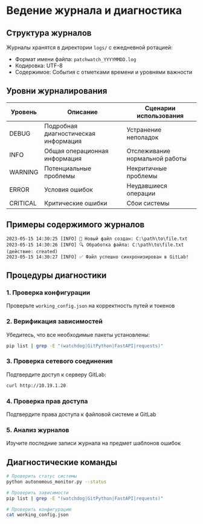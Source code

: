 # Ведение журнала и диагностика

## Структура журналов

Журналы хранятся в директории `logs/` с ежедневной ротацией:
- Формат имени файла: `patchwatch_YYYYMMDD.log`
- Кодировка: UTF-8
- Содержимое: События с отметками времени и уровнями важности

## Уровни журналирования

| Уровень | Описание | Сценарии использования |
|---------|----------|------------------------|
| DEBUG | Подробная диагностическая информация | Устранение неполадок |
| INFO | Общая операционная информация | Отслеживание нормальной работы |
| WARNING | Потенциальные проблемы | Некритичные проблемы |
| ERROR | Условия ошибок | Неудавшиеся операции |
| CRITICAL | Критические ошибки | Сбои системы |

## Примеры содержимого журналов

```
2023-05-15 14:30:25 [INFO] 📄 Новый файл создан: C:\path\to\file.txt
2023-05-15 14:30:26 [INFO] 🔍 Обработка файла: C:\path\to\file.txt (действие: created)
2023-05-15 14:30:27 [INFO] ✅ Файл успешно синхронизирован в GitLab!
```

## Процедуры диагностики

### 1. Проверка конфигурации
Проверьте `working_config.json` на корректность путей и токенов

### 2. Верификация зависимостей
Убедитесь, что все необходимые пакеты установлены:
```bash
pip list | grep -E "(watchdog|GitPython|FastAPI|requests)"
```

### 3. Проверка сетевого соединения
Подтвердите доступ к серверу GitLab:
```bash
curl http://10.19.1.20
```

### 4. Проверка прав доступа
Подтвердите права доступа к файловой системе и GitLab

### 5. Анализ журналов
Изучите последние записи журнала на предмет шаблонов ошибок

## Диагностические команды

```bash
# Проверить статус системы
python autonomous_monitor.py --status

# Проверить зависимости
pip list | grep -E "(watchdog|GitPython|FastAPI|requests)"

# Проверить конфигурацию
cat working_config.json
```